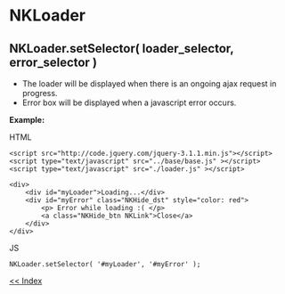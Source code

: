 # NKLoader


NKLoader.setSelector( loader_selector, error_selector )
----------------------------------------------------------------------------
- The loader will be displayed when there is an ongoing ajax request in progress.
- Error box will be displayed when a javascript error occurs.

**Example:**

HTML

    <script src="http://code.jquery.com/jquery-3.1.1.min.js"></script>
    <script type="text/javascript" src="../base/base.js" ></script>
    <script type="text/javascript" src="./loader.js" ></script>

    <div>
        <div id="myLoader">Loading...</div>
        <div id="myError" class="NKHide_dst" style="color: red">
            <p> Error while loading :( </p>
            <a class="NKHide_btn NKLink">Close</a>
        </div>
    </div>

JS

    NKLoader.setSelector( '#myLoader', '#myError' );


[<< Index](../../../../)